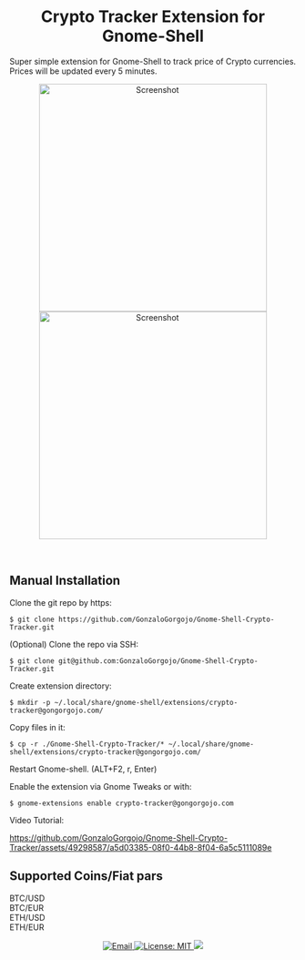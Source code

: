 <h1 align="center"> Crypto Tracker Extension for Gnome-Shell </h1>
 
Super simple extension for Gnome-Shell to track price of Crypto currencies. Prices will be updated every 5 minutes.

<p align="center">
 <img src="https://github.com/GonzaloGorgojo/Gnome-Shell-Crypto-Tracker/blob/chore/media-branch/example1.png?raw=true" alt="Screenshot" width="400" height="400" align="center" />
 <img src="https://github.com/GonzaloGorgojo/Gnome-Shell-Crypto-Tracker/blob/chore/media-branch/example2.png?raw=true" alt="Screenshot" width="400" height="400"  align="center"/>
 </p>

<br />

## Manual Installation

Clone the git repo by https:

    $ git clone https://github.com/GonzaloGorgojo/Gnome-Shell-Crypto-Tracker.git

(Optional) Clone the repo via SSH:

    $ git clone git@github.com:GonzaloGorgojo/Gnome-Shell-Crypto-Tracker.git

Create extension directory:

    $ mkdir -p ~/.local/share/gnome-shell/extensions/crypto-tracker@gongorgojo.com/

Copy files in it:

    $ cp -r ./Gnome-Shell-Crypto-Tracker/* ~/.local/share/gnome-shell/extensions/crypto-tracker@gongorgojo.com/

Restart Gnome-shell. (ALT+F2, r, Enter)

Enable the extension via Gnome Tweaks or with:

    $ gnome-extensions enable crypto-tracker@gongorgojo.com

Video Tutorial:


https://github.com/GonzaloGorgojo/Gnome-Shell-Crypto-Tracker/assets/49298587/a5d03385-08f0-44b8-8f04-6a5c5111089e

## Supported Coins/Fiat pars

BTC/USD <br>
BTC/EUR <br>
ETH/USD <br>
ETH/EUR

<p align="center">
<a href="mailto:gongorgojo@gmail.com">
    <img src="https://img.shields.io/badge/Send%20me-email-blue" alt="Email">
</a>
 <a href="https://github.com/GonzaloGorgojo/Gnome-Shell-Crypto-Tracker/blob/master/LICENSE">
  <img alt="License: MIT" src="https://img.shields.io/badge/License-MIT-yellow.svg">
 </a>
 <a href="https://github.com/GonzaloGorgojo/Gnome-Shell-Crypto-Tracker">
  <img src="https://badges.frapsoft.com/os/v2/open-source.png?v=103">
 </a>
 </p>
